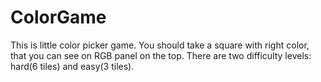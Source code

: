 # ColorGame

This is little color picker game. You should take a square with right color, that you can see on RGB panel on the top. There are two difficulty levels: hard(6 tiles) and easy(3 tiles). 

